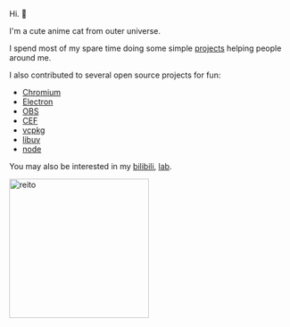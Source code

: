 Hi. 👋

I'm a cute anime cat from outer universe. 

I spend most of my spare time doing some simple [projects](https://reito.fun) helping people around me. 

I also contributed to several open source projects for fun:
- [Chromium](https://chromium-review.googlesource.com/q/author:reito@chromium.org+or+author:carolwolfking@gmail.com)
- [Electron](https://github.com/electron/electron/pulls?q=author%3Areitowo)
- [OBS](https://github.com/obsproject/obs-studio/discussions/3853#discussioncomment-9718414)
- [CEF](https://bitbucket.org/chromiumembedded/cef/pull-requests/?state=ALL&author=%7Bbaf9af8b-174e-463f-86d7-f6b07ac330a6%7D)
- [vcpkg](https://github.com/microsoft/vcpkg/pulls?q=author%3Areitowo)
- [libuv](https://github.com/libuv/libuv/pulls?q=author%3Areitowo)
- [node](https://github.com/nodejs/node/pulls?q=author%3Areitowo)

You may also be interested in my [bilibili](https://space.bilibili.com/2305653), [lab](https://github.com/reitovo).

<img width="250" alt="reito" src="https://github.com/user-attachments/assets/80c63cac-f918-4d42-8f2b-ff2398a4dab5">
